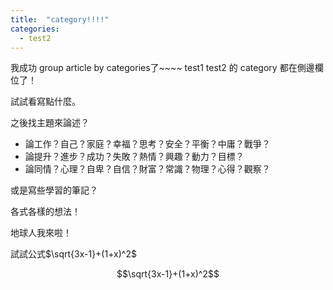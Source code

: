 ```yaml
---
title:  "category!!!!"
categories:
  - test2
---
```



我成功 group article by categories了~~~~
test1 test2 的 category 都在側邊欄位了！

試試看寫點什麼。

之後找主題來論述？

- 論工作？自己？家庭？幸福？思考？安全？平衡？中庸？戰爭？
- 論提升？進步？成功？失敗？熱情？興趣？動力？目標？
- 論同情？心理？自卑？自信？財富？常識？物理？心得？觀察？

或是寫些學習的筆記？

各式各樣的想法！

地球人我來啦！

試試公式$\sqrt{3x-1}+(1+x)^2$

$$\sqrt{3x-1}+(1+x)^2$$

